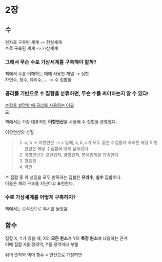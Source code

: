 # 2장  

## 수  
원자로 구축된 세계 -> 현실세계  
수로 구축된 세계 -> 가상세계  

### 그래서 무슨 수로 가상세계를 구축해야 할까?  

책에서 수를 이해하는 데에 사용한 개념 -> 집합  
자연수, 정수, 유리수, … -> 수 집합들  

### 공리를 기반으로 수 집합을 분류하면, 무슨 수를 써야하는지 알 수 있다!  
[수학을 설명할 때 공리를 사용하는 이유](https://lazymatlab.tistory.com/214)  
[ㅁ](https://www.youtube.com/watch?v=ysXeWhu7aO8)

책에서는 가장 대표적인 **이항연산**을 사용해 수 집합을 분류했다.  

이항연산의 성질  
> 1. a, b -> 이항연산 -> c 일때, a, b, c가 모두 같은 수집합에 속하면 해당 이항연산은 해당 수집합에 대해 닫혀있다.  
> 2. 이항연산은 교환법칙, 결합법칙, 분배법칙을 만족한다.  
> 3. 항등원  
> 4. 역원  

수 집합 중 위 성질을 모두 만족하는 집합은 **유리수, 실수** 집합이다.  
이들은 체의 구조를 지닌다고 표현한다.  

### 수로 가상세계를 어떻게 구축하지?
책에서는 수직선으로 예시를 들었음  

## 함수  
집합 X, Y가 있을 때, X의 **모든 원소**가 Y의 **특정 원소**에 대응하는 관계  
이때 집합 X를 정의역, Y를 공역이라 부름  

위의 숫자와 엮어 함수 = 연산으로 가정하면  
